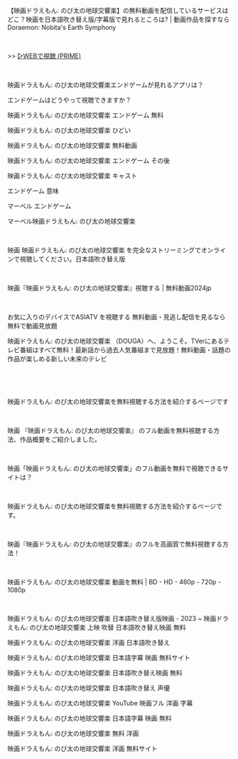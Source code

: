<p>【映画ドラえもん: のび太の地球交響楽】の無料動画を配信しているサービスはどこ？映画を日本語吹き替え版/字幕版で見れるところは? | 動画作品を探すなら Doraemon: Nobita's Earth Symphony</p><p><br /></p><p>&gt;&gt; <a href="https://moviewebstore.com/ja/movie/1148677/doraemon-the-movie-nobitas-earth-symphony">▷WEBで視聴 (PRIME)</a></p><p><br /></p><p>映画ドラえもん: のび太の地球交響楽エンドゲームが見れるアプリは？</p><p>エンドゲームはどうやって視聴できますか？</p><p>映画ドラえもん: のび太の地球交響楽 エンドゲーム 無料</p><p>映画ドラえもん: のび太の地球交響楽 ひどい</p><p>映画ドラえもん: のび太の地球交響楽 無料動画</p><p>映画ドラえもん: のび太の地球交響楽 エンドゲーム その後</p><p>映画ドラえもん: のび太の地球交響楽 キャスト</p><p>エンドゲーム 意味</p><p>マーベル エンドゲーム</p><p>マーベル映画ドラえもん: のび太の地球交響楽</p><p><br /></p><p>映画 映画ドラえもん: のび太の地球交響楽 を完全なストリーミングでオンラインで視聴してください。日本語吹き替え版</p><p><br /></p><p>映画『映画ドラえもん: のび太の地球交響楽』視聴する | 無料動画2024jp</p><p><br /></p><p>お気に入りのデバイスでASIATV を視聴する 無料動画・見逃し配信を見るなら 無料で動画見放題</p><p>映画ドラえもん: のび太の地球交響楽 （DOUGA）へ、ようこそ。TVerにあるテレビ番組はすべて無料！最新話から過去人気番組まで見放題！無料動画・話題の作品が楽しめる新しい未来のテレビ</p><p><br /></p><p><br /></p><p>映画ドラえもん: のび太の地球交響楽を無料視聴する方法を紹介するページです</p><p><br /></p><p>映画 『映画ドラえもん: のび太の地球交響楽』 のフル動画を無料視聴する方法、作品概要をご紹介しました。</p><p><br /></p><p>映画「映画ドラえもん: のび太の地球交響楽」のフル動画を無料で視聴できるサイトは？</p><p><br /></p><p>映画ドラえもん: のび太の地球交響楽を無料視聴する方法を紹介するページです。</p><p><br /></p><p>映画『映画ドラえもん: のび太の地球交響楽』のフルを高画質で無料視聴する方法！</p><p><br /></p><p>映画ドラえもん: のび太の地球交響楽 動画を無料 | BD - HD - 460p - 720p - 1080p</p><p><br /></p><p>映画ドラえもん: のび太の地球交響楽 日本語吹き替え版映画 - 2023 ~ 映画ドラえもん: のび太の地球交響楽 上映 吹替 日本語吹き替え映画 無料</p><p>映画ドラえもん: のび太の地球交響楽 洋画 日本語吹き替え</p><p>映画ドラえもん: のび太の地球交響楽 日本語字幕 映画 無料サイト</p><p>映画ドラえもん: のび太の地球交響楽 日本語吹き替え映画 無料</p><p>映画ドラえもん: のび太の地球交響楽 日本語吹き替え 声優</p><p>映画ドラえもん: のび太の地球交響楽 YouTube 映画フル 洋画 字幕</p><p>映画ドラえもん: のび太の地球交響楽 日本語字幕 映画 無料</p><p>映画ドラえもん: のび太の地球交響楽 無料 洋画</p><p>映画ドラえもん: のび太の地球交響楽 洋画 無料サイト</p>

<!--

**Here are some ideas to get you started:**

🙋‍♀️ A short introduction - what is your organization all about?
🌈 Contribution guidelines - how can the community get involved?
👩‍💻 Useful resources - where can the community find your docs? Is there anything else the community should know?
🍿 Fun facts - what does your team eat for breakfast?
🧙 Remember, you can do mighty things with the power of [Markdown](https://docs.github.com/github/writing-on-github/getting-started-with-writing-and-formatting-on-github/basic-writing-and-formatting-syntax)
-->
